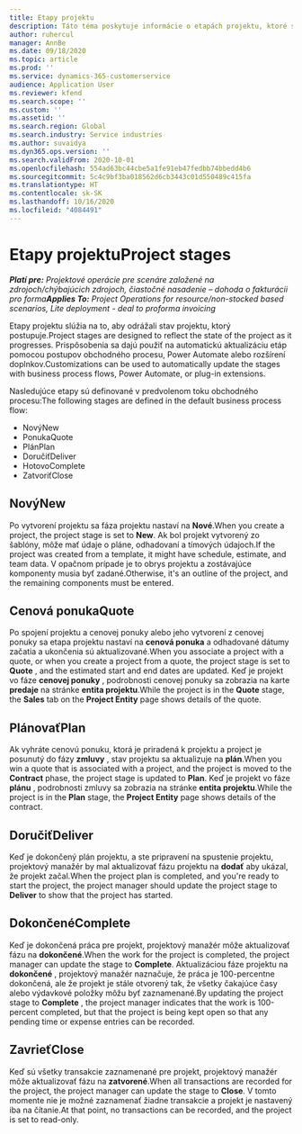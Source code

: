 ```yaml
---
title: Etapy projektu
description: Táto téma poskytuje informácie o etapách projektu, ktoré sú dostupné v Microsoft Dynamics Project Operations.
author: ruhercul
manager: AnnBe
ms.date: 09/18/2020
ms.topic: article
ms.prod: ''
ms.service: dynamics-365-customerservice
audience: Application User
ms.reviewer: kfend
ms.search.scope: ''
ms.custom: ''
ms.assetid: ''
ms.search.region: Global
ms.search.industry: Service industries
ms.author: suvaidya
ms.dyn365.ops.version: ''
ms.search.validFrom: 2020-10-01
ms.openlocfilehash: 554ad63bc44cbe5a1fe91eb47fedbb74bbedd4b6
ms.sourcegitcommit: 5c4c9bf3ba018562d6cb3443c01d550489c415fa
ms.translationtype: HT
ms.contentlocale: sk-SK
ms.lasthandoff: 10/16/2020
ms.locfileid: "4084491"
---
```

# <a name="project-stages"></a><span data-ttu-id="05084-103">Etapy projektu</span><span class="sxs-lookup"><span data-stu-id="05084-103">Project stages</span></span>

<span data-ttu-id="05084-104">_**Platí pre:** Projektové operácie pre scenáre založené na zdrojoch/chýbajúcich zdrojoch, čiastočné nasadenie – dohoda o fakturácii pro forma_</span><span class="sxs-lookup"><span data-stu-id="05084-104">_**Applies To:** Project Operations for resource/non-stocked based scenarios, Lite deployment - deal to proforma invoicing_</span></span>

<span data-ttu-id="05084-105">Etapy projektu slúžia na to, aby odrážali stav projektu, ktorý postupuje.</span><span class="sxs-lookup"><span data-stu-id="05084-105">Project stages are designed to reflect the state of the project as it progresses.</span></span> <span data-ttu-id="05084-106">Prispôsobenia sa dajú použiť na automatickú aktualizáciu etáp pomocou postupov obchodného procesu, Power Automate alebo rozšírení doplnkov.</span><span class="sxs-lookup"><span data-stu-id="05084-106">Customizations can be used to automatically update the stages with business process flows, Power Automate, or plug-in extensions.</span></span>

<span data-ttu-id="05084-107">Nasledujúce etapy sú definované v predvolenom toku obchodného procesu:</span><span class="sxs-lookup"><span data-stu-id="05084-107">The following stages are defined in the default business process flow:</span></span>

- <span data-ttu-id="05084-108">Nový</span><span class="sxs-lookup"><span data-stu-id="05084-108">New</span></span>
- <span data-ttu-id="05084-109">Ponuka</span><span class="sxs-lookup"><span data-stu-id="05084-109">Quote</span></span>
- <span data-ttu-id="05084-110">Plán</span><span class="sxs-lookup"><span data-stu-id="05084-110">Plan</span></span>
- <span data-ttu-id="05084-111">Doručiť</span><span class="sxs-lookup"><span data-stu-id="05084-111">Deliver</span></span>
- <span data-ttu-id="05084-112">Hotovo</span><span class="sxs-lookup"><span data-stu-id="05084-112">Complete</span></span>
- <span data-ttu-id="05084-113">Zatvoriť</span><span class="sxs-lookup"><span data-stu-id="05084-113">Close</span></span> 

## <a name="new"></a><span data-ttu-id="05084-114">Nový</span><span class="sxs-lookup"><span data-stu-id="05084-114">New</span></span>

<span data-ttu-id="05084-115">Po vytvorení projektu sa fáza projektu nastaví na **Nové**.</span><span class="sxs-lookup"><span data-stu-id="05084-115">When you create a project, the project stage is set to **New**.</span></span> <span data-ttu-id="05084-116">Ak bol projekt vytvorený zo šablóny, môže mať údaje o pláne, odhadovaní a tímových údajoch.</span><span class="sxs-lookup"><span data-stu-id="05084-116">If the project was created from a template, it might have schedule, estimate, and team data.</span></span> <span data-ttu-id="05084-117">V opačnom prípade je to obrys projektu a zostávajúce komponenty musia byť zadané.</span><span class="sxs-lookup"><span data-stu-id="05084-117">Otherwise, it's an outline of the project, and the remaining components must be entered.</span></span>

## <a name="quote"></a><span data-ttu-id="05084-118">Cenová ponuka</span><span class="sxs-lookup"><span data-stu-id="05084-118">Quote</span></span>

<span data-ttu-id="05084-119">Po spojení projektu a cenovej ponuky alebo jeho vytvorení z cenovej ponuky sa etapa projektu nastaví na **cenová ponuka** a odhadované dátumy začatia a ukončenia sú aktualizované.</span><span class="sxs-lookup"><span data-stu-id="05084-119">When you associate a project with a quote, or when you create a project from a quote, the project stage is set to **Quote** , and the estimated start and end dates are updated.</span></span> <span data-ttu-id="05084-120">Keď je projekt vo fáze **cenovej ponuky** , podrobnosti cenovej ponuky sa zobrazia na karte **predaje** na stránke **entita projektu**.</span><span class="sxs-lookup"><span data-stu-id="05084-120">While the project is in the **Quote** stage, the **Sales** tab on the **Project Entity** page shows details of the quote.</span></span>

## <a name="plan"></a><span data-ttu-id="05084-121">Plánovať</span><span class="sxs-lookup"><span data-stu-id="05084-121">Plan</span></span>

<span data-ttu-id="05084-122">Ak vyhráte cenovú ponuku, ktorá je priradená k projektu a project je posunutý do fázy **zmluvy** , stav projektu sa aktualizuje na **plán**.</span><span class="sxs-lookup"><span data-stu-id="05084-122">When you win a quote that is associated with a project, and the project is moved to the **Contract** phase, the project stage is updated to **Plan**.</span></span> <span data-ttu-id="05084-123">Keď je projekt vo fáze **plánu** , podrobnosti zmluvy sa zobrazia na stránke **entita projektu**.</span><span class="sxs-lookup"><span data-stu-id="05084-123">While the project is in the **Plan** stage, the **Project Entity** page shows details of the contract.</span></span>

## <a name="deliver"></a><span data-ttu-id="05084-124">Doručiť</span><span class="sxs-lookup"><span data-stu-id="05084-124">Deliver</span></span>

<span data-ttu-id="05084-125">Keď je dokončený plán projektu, a ste pripravení na spustenie projektu, projektový manažér by mal aktualizovať fázu projektu na **dodať** aby ukázal, že projekt začal.</span><span class="sxs-lookup"><span data-stu-id="05084-125">When the project plan is completed, and you're ready to start the project, the project manager should update the project stage to **Deliver** to show that the project has started.</span></span>

## <a name="complete"></a><span data-ttu-id="05084-126">Dokončené</span><span class="sxs-lookup"><span data-stu-id="05084-126">Complete</span></span> 

<span data-ttu-id="05084-127">Keď je dokončená práca pre projekt, projektový manažér môže aktualizovať fázu na **dokončené**.</span><span class="sxs-lookup"><span data-stu-id="05084-127">When the work for the project is completed, the project manager can update the stage to **Complete**.</span></span> <span data-ttu-id="05084-128">Aktualizáciou fáze projektu na **dokončené** , projektový manažér naznačuje, že práca je 100-percentne dokončená, ale že projekt je stále otvorený tak, že všetky čakajúce časy alebo výdavkové položky môžu byť zaznamenané.</span><span class="sxs-lookup"><span data-stu-id="05084-128">By updating the project stage to **Complete** , the project manager indicates that the work is 100-percent completed, but that the project is being kept open so that any pending time or expense entries can be recorded.</span></span>

## <a name="close"></a><span data-ttu-id="05084-129">Zavrieť</span><span class="sxs-lookup"><span data-stu-id="05084-129">Close</span></span>

<span data-ttu-id="05084-130">Keď sú všetky transakcie zaznamenané pre projekt, projektový manažér môže aktualizovať fázu na **zatvorené**.</span><span class="sxs-lookup"><span data-stu-id="05084-130">When all transactions are recorded for the project, the project manager can update the stage to **Close**.</span></span> <span data-ttu-id="05084-131">V tomto momente nie je možné zaznamenať žiadne transakcie a projekt je nastavený iba na čítanie.</span><span class="sxs-lookup"><span data-stu-id="05084-131">At that point, no transactions can be recorded, and the project is set to read-only.</span></span>


